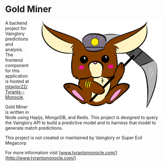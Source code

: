 Gold Miner
=====================================
<img align="right" height="300" src="https://raw.githubusercontent.com/mtaylor22/gold-miner/master/goldminer.jpg">

A backend project for Vainglory predictions and analysis. The frontend component for this application is hosted at [mtaylor22/Tyrants--Monocle](https://github.com/mtaylor22/Tyrants--Monocle).

Gold Miner is written in Node using Hapijs, MongoDB, and Redis. This project is designed to query the Vainglory API to build a predictive model and to harness that model to generate match predictions.

This project is not created or maintained by Vainglory or Super Evil Megacorp

For more information visit [www.tyrantsmonocle.com/](http://www.tyrantsmonocle.com/)

